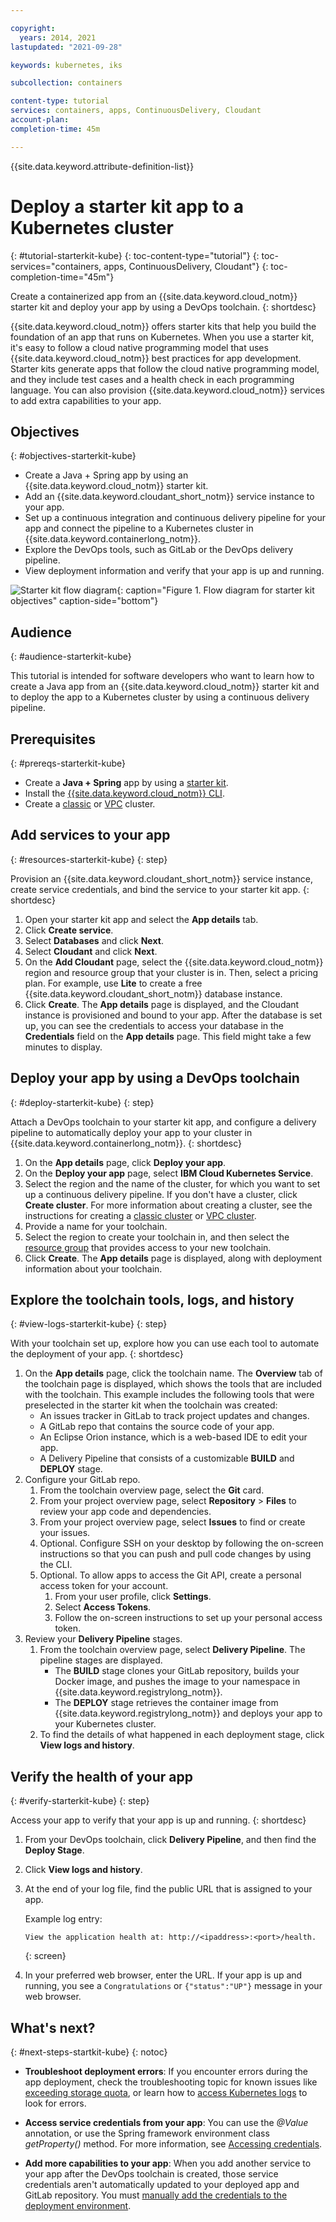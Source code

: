 ```yaml
---

copyright:
  years: 2014, 2021
lastupdated: "2021-09-28"

keywords: kubernetes, iks

subcollection: containers

content-type: tutorial
services: containers, apps, ContinuousDelivery, Cloudant
account-plan:
completion-time: 45m

---
```



{{site.data.keyword.attribute-definition-list}}
  


# Deploy a starter kit app to a Kubernetes cluster
{: #tutorial-starterkit-kube}
{: toc-content-type="tutorial"}
{: toc-services="containers, apps, ContinuousDelivery, Cloudant"}
{: toc-completion-time="45m"}

Create a containerized app from an {{site.data.keyword.cloud_notm}} starter kit and deploy your app by using a DevOps toolchain.
{: shortdesc}

{{site.data.keyword.cloud_notm}} offers starter kits that help you build the foundation of an app that runs on Kubernetes. When you use a starter kit, it's easy to follow a cloud native programming model that uses {{site.data.keyword.cloud_notm}} best practices for app development. Starter kits generate apps that follow the cloud native programming model, and they include test cases and a health check in each programming language. You can also provision {{site.data.keyword.cloud_notm}} services to add extra capabilities to your app.

## Objectives
{: #objectives-starterkit-kube}

- Create a Java + Spring app by using an {{site.data.keyword.cloud_notm}} starter kit.
- Add an {{site.data.keyword.cloudant_short_notm}} service instance to your app.
- Set up a continuous integration and continuous delivery pipeline for your app and connect the pipeline to a Kubernetes cluster in {{site.data.keyword.containerlong_notm}}.
- Explore the DevOps tools, such as GitLab or the DevOps delivery pipeline.
- View deployment information and verify that your app is up and running.

![Starter kit flow diagram](images/starterkit-app.png "Starter kit flow diagram"){: caption="Figure 1. Flow diagram for starter kit objectives" caption-side="bottom"}

## Audience
{: #audience-starterkit-kube}

This tutorial is intended for software developers who want to learn how to create a Java app from an {{site.data.keyword.cloud_notm}} starter kit and to deploy the app to a Kubernetes cluster by using a continuous delivery pipeline.

## Prerequisites
{: #prereqs-starterkit-kube}

* Create a **Java + Spring** app by using a [starter kit](/docs/apps/tutorials?topic=apps-tutorial-starterkit).
* Install the [{{site.data.keyword.cloud_notm}} CLI](/docs/cli?topic=cli-getting-started#idt-prereq).
* Create a [classic](/docs/containers?topic=containers-clusters#clusters_standard) or [VPC](/docs/containers?topic=containers-clusters#clusters_vpcg2) cluster.

## Add services to your app
{: #resources-starterkit-kube}
{: step}

Provision an {{site.data.keyword.cloudant_short_notm}} service instance, create service credentials, and bind the service to your starter kit app.
{: shortdesc}

1. Open your starter kit app and select the **App details** tab.
2. Click **Create service**.
2. Select **Databases** and click **Next**.
3. Select **Cloudant** and click **Next**.
4. On the **Add Cloudant** page, select the {{site.data.keyword.cloud_notm}} region and resource group that your cluster is in. Then, select a pricing plan. For example, use **Lite** to create a free {{site.data.keyword.cloudant_short_notm}} database instance.
5. Click **Create**. The **App details** page is displayed, and the Cloudant instance is provisioned and bound to your app. After the database is set up, you can see the credentials to access your database in the **Credentials** field on the **App details** page. This field might take a few minutes to display.

## Deploy your app by using a DevOps toolchain
{: #deploy-starterkit-kube}
{: step}

Attach a DevOps toolchain to your starter kit app, and configure a delivery pipeline to automatically deploy your app to your cluster in {{site.data.keyword.containerlong_notm}}.
{: shortdesc}

1. On the **App details** page, click **Deploy your app**.
2. On the **Deploy your app** page, select **IBM Cloud Kubernetes Service**.
3. Select the region and the name of the cluster, for which you want to set up a continuous delivery pipeline. If you don't have a cluster, click **Create cluster**. For more information about creating a cluster, see the instructions for creating a [classic cluster](/docs/containers?topic=containers-clusters#clusters_standard) or [VPC cluster](/docs/containers?topic=containers-clusters#clusters_vpcg2).
4. Provide a name for your toolchain.
5. Select the region to create your toolchain in, and then select the [resource group](/docs/ContinuousDelivery?topic=ContinuousDelivery-toolchains-iam-security) that provides access to your new toolchain.
6. Click **Create**. The **App details** page is displayed, along with deployment information about your toolchain.

## Explore the toolchain tools, logs, and history
{: #view-logs-starterkit-kube}
{: step}

With your toolchain set up, explore how you can use each tool to automate the deployment of your app.
{: shortdesc}

1. On the **App details** page, click the toolchain name. The **Overview** tab of the toolchain page is displayed, which shows the tools that are included with the toolchain. This example includes the following tools that were preselected in the starter kit when the toolchain was created:
    * An issues tracker in GitLab to track project updates and changes.
    * A GitLab repo that contains the source code of your app.
    * An Eclipse Orion instance, which is a web-based IDE to edit your app.
    * A Delivery Pipeline that consists of a customizable **BUILD** and **DEPLOY** stage.
2. Configure your GitLab repo.
    1. From the toolchain overview page, select the **Git** card.
    2. From your project overview page, select **Repository** > **Files** to review your app code and dependencies.
    3. From your project overview page, select **Issues** to find or create your issues.
    4. Optional. Configure SSH on your desktop by following the on-screen instructions so that you can push and pull code changes by using the CLI.
    5. Optional. To allow apps to access the Git API, create a personal access token for your account.
        1. From your user profile, click **Settings**.
        2. Select **Access Tokens**.
        3. Follow the on-screen instructions to set up your personal access token.
3. Review your **Delivery Pipeline** stages.
    1. From the toolchain overview page, select **Delivery Pipeline**. The pipeline stages are displayed.
        - The **BUILD** stage clones your GitLab repository, builds your Docker image, and pushes the image to your namespace in {{site.data.keyword.registrylong_notm}}.
        - The **DEPLOY** stage retrieves the container image from {{site.data.keyword.registrylong_notm}} and deploys your app to your Kubernetes cluster.
    2. To find the details of what happened in each deployment stage, click **View logs and history**.

## Verify the health of your app
{: #verify-starterkit-kube}
{: step}

Access your app to verify that your app is up and running.
{: shortdesc}

1. From your DevOps toolchain, click **Delivery Pipeline**, and then find the **Deploy Stage**.
2. Click **View logs and history**.
3. At the end of your log file, find the public URL that is assigned to your app.

    Example log entry:
    ```
    View the application health at: http://<ipaddress>:<port>/health.
    ```
    {: screen}

4. In your preferred web browser, enter the URL. If your app is up and running, you see a `Congratulations` or `{"status":"UP"}` message in your web browser.


## What's next?
{: #next-steps-startkit-kube}
{: notoc}

* **Troubleshoot deployment errors**: If you encounter errors during the app deployment, check the troubleshooting topic for known issues like [exceeding storage quota](/docs/apps?topic=apps-managingapps#exceed_quota), or learn how to [access Kubernetes logs](/docs/apps?topic=apps-managingapps#access_kube_logs) to look for errors.

* **Access service credentials from your app**: You can use the _@Value_ annotation, or use the Spring framework environment class _getProperty()_ method. For more information, see [Accessing credentials](/docs/java?topic=java-spring-configuration#spring-access-credentials).

* **Add more capabilities to your app**: When you add another service to your app after the DevOps toolchain is created, those service credentials aren't automatically updated to your deployed app and GitLab repository. You must [manually add the credentials to the deployment environment](/docs/apps?topic=apps-credentials_overview).






